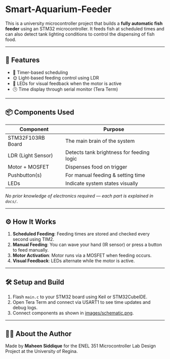 # Smart-Aquarium-Feeder


This is a university microcontroller project that builds a **fully automatic fish feeder** using an STM32 microcontroller. It feeds fish at scheduled times and can also detect tank lighting conditions to control the dispensing of fish food. 

---

## 🌟 Features
- 📅 Timer-based scheduling
- 🌞 Light-based feeding control using LDR
- 🔁 LEDs for visual feedback when the motor is active
- 🕒 Time display through serial monitor (Tera Term)

---

## 📦 Components Used

| Component          | Purpose                                   |
|--------------------|--------------------------------------------|
| STM32F103RB Board  | The main brain of the system              |
| LDR (Light Sensor) | Detects tank brightness for feeding logic |
| Motor + MOSFET     | Dispenses food on trigger                 |
| Pushbutton(s)      | For manual feeding & setting time         |
| LEDs               | Indicate system states visually           |

*No prior knowledge of electronics required — each part is explained in `docs/`.*

---

## ⚙️ How It Works


1. **Scheduled Feeding**: Feeding times are stored and checked every second using TIM2.
2. **Manual Feeding**: You can wave your hand (IR sensor) or press a button to feed manually.
3. **Motor Activation**: Motor runs via a MOSFET when feeding occurs.
4. **Visual Feedback**: LEDs alternate while the motor is active.

---

## 🛠️ Setup and Build

1. Flash `main.c` to your STM32 board using Keil or STM32CubeIDE.
2. Open Tera Term and connect via USART1 to see time updates and debug logs.
3. Connect components as shown in [images/schematic.png](images/schematic.png).

---

## 🙋‍♀️ About the Author

Made by **Maheen Siddique** for the ENEL 351 Microcontroller Lab Design Project at the University of Regina.

